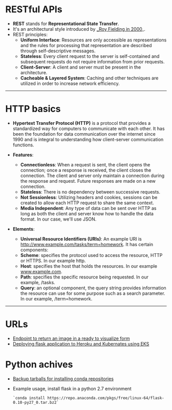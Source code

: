 # RESTful APIs
* **REST** stands for **Representational State Transfer**. 
* It's an architectural style introduced by [_Roy Fielding in 2000](https://www.ics.uci.edu/~fielding/pubs/dissertation/fielding_dissertation.pdf)_.
* REST principles: 
  * __Uniform Interface__: Resources are only accessible as representations and the rules for processing that representation are described through self-descriptive messages.
  * __Stateless__: Every client request to the server is self-contained and subsequent requests do not require information from prior requests.
  * __Client-Server__: A client and server must be present in the architecture.
  * __Cacheable & Layered System__: Caching and other techniques are utilized in order to increase network efficiency.

____________________________________________________________________________________________________________________________

# HTTP basics
* __Hypertext Transfer Protocol (HTTP)__ is a protocol that provides a standardized way for computers to communicate with each other. It has been the foundation for data communication over the internet since 1990 and is integral to understanding how client-server communication functions.

* __Features__:
  * __Connectionless__: When a request is sent, the client opens the connection; once a response is received, the client closes the connection. The client and server only maintain a connection during the response and request. Future responses are made on a new connection.
  * __Stateless__: There is no dependency between successive requests.
  * __Not Sessionless__: Utilizing headers and cookies, sessions can be created to allow each HTTP request to share the same context.
  * __Media Independent__: Any type of data can be sent over HTTP as long as both the client and server know how to handle the data format. In our case, we'll use JSON.
 
* __Elements__:
  * __Universal Resource Identifiers (URIs)__: An example URI is http://www.example.com/tasks/term=homework. It has certain components:
  * __Scheme__: specifies the protocol used to access the resource, HTTP or HTTPS. In our example http.
  * __Host__: specifies the host that holds the resources. In our example www.example.com.
  * __Path__: specifies the specific resource being requested. In our example, /tasks.
  * __Query__: an optional component, the query string provides information the resource can use for some purpose such as a search parameter. In our example, /term=homework.
_______________________________________________________________________________________________________________________
# URLs
* [Endpoint to return an image in a ready to visualize form](https://stackoverflow.com/questions/8637153/how-to-return-images-in-flask-response)
* [Deploying flask application to Heroku and Kubernates using EKS](https://github.com/sukkubm?tab=overview&from=2020-02-01&to=2020-02-29)

# Python achives
* [Backup tarballs for installing conda repositories](https://repo.anaconda.com/pkgs/free/linux-64/)
* Example usage, install flask in a python 2.7 environment
 
      `conda install https://repo.anaconda.com/pkgs/free/linux-64/flask-0.10-py27_0.tar.bz2`
